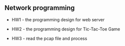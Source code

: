 ## Network programming

- HW1 - the programming design for web server

- HW2 - the programming design for Tic-Tac-Toe Game

- HW3 - read the pcap file and process
